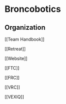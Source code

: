 # Broncobotics

## Organization
[[Team Handbook]]

[[Retreat]]

[[Website]]

[[FTC]]

[[FRC]]

[[VRC]]

[[VEXIQ]]
